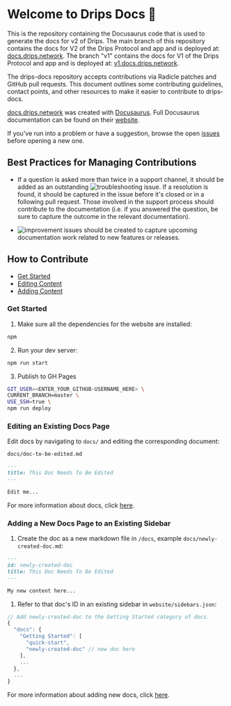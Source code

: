 # Welcome to Drips Docs 👋

This is the repository containing the Docusaurus code that is used to generate
the docs for v2 of Drips. The main branch of this repository contains the docs for V2 of the Drips Protocol and app and is deployed at: [docs.drips.network][v2]. The branch "v1" contains the docs for V1 of the Drips Protocol and app and is deployed at: [v1.docs.drips.network][v1].

The drips-docs repository accepts contributions via Radicle patches
and GitHub pull requests. This document outlines some contributing guidelines,
contact points, and other resources to make it easier to contribute to
drips-docs.

[docs.drips.network][v2] was created with [Docusaurus][do]. Full Docusaurus
documentation can be found on their [website][do].

If you've run into a problem or have a suggestion, browse the open [issues][is]
before opening a new one.

## Best Practices for Managing Contributions

- If a question is asked more than twice in a support channel, it should be
  added as an outstanding ![troubleshooting][tr] issue. If a resolution is found, it should be
  captured in the issue before it's closed or in a following pull request.
  Those involved in the support process should contribute to the documentation
  (i.e. if you answered the question, be sure to capture the outcome in the
  relevant documentation).

- ![improvement][im] issues should be created to capture upcoming documentation work
  related to new features or releases.

## How to Contribute

- [Get Started](#get-started)
- [Editing Content](#editing-an-existing-docs-page)
- [Adding Content](#adding-a-new-docs-page-to-an-existing-sidebar)

### Get Started

1. Make sure all the dependencies for the website are installed:

```sh
npm
```

2. Run your dev server:

```sh
npm run start
```

3. Publish to GH Pages

```sh
GIT_USER=<ENTER_YOUR_GITHUB-USERNAME_HERE> \
CURRENT_BRANCH=master \
USE_SSH=true \
npm run deploy
```

### Editing an Existing Docs Page

Edit docs by navigating to `docs/` and editing the corresponding document:

`docs/doc-to-be-edited.md`

```markdown
---
title: This Doc Needs To Be Edited
---

Edit me...
```

For more information about docs, click [here][na].

### Adding a New Docs Page to an Existing Sidebar

1. Create the doc as a new markdown file in `/docs`, example
   `docs/newly-created-doc.md`:

```md
---
id: newly-created-doc
title: This Doc Needs To Be Edited
---

My new content here...
```

1. Refer to that doc's ID in an existing sidebar in `website/sidebars.json`:

```javascript
// Add newly-created-doc to the Getting Started category of docs.
{
  "docs": {
    "Getting Started": [
      "quick-start",
      "newly-created-doc" // new doc here
    ],
    ...
  },
  ...
}
```

For more information about adding new docs, click [here][na].

[do]: https://docusaurus.io
[im]: https://img.shields.io/badge/-improvement-blueviolet
[is]: https://github.com/radicle-dev/radicle-docs/issues
[na]: https://docusaurus.io/docs/en/navigation
[tr]: https://img.shields.io/badge/-troubleshooting-%23FBCA04
[v1]: https://v1.docs.drips.network
[v2]: https://docs.drips.network
